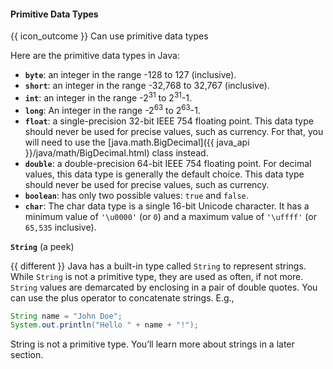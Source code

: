 <div id="title">

#### Primitive Data Types

</div>

<span id="prereqs"></span>

<span id="outcomes">{{ icon_outcome }} Can use primitive data types</span>

<div id="body">

Here are the primitive data types in Java:
* **`byte`**: an integer in the range -128 to 127 (inclusive).
* **`short`**: an integer in the range -32,768 to 32,767 (inclusive).
* **`int`**: an integer in the range -2<sup>31</sup> to 2<sup>31</sup>-1.
* **`long`**: An integer in the range -2<sup>63</sup> to 2<sup>63</sup>-1.
* **`float`**: a single-precision 32-bit IEEE 754 floating point. This data type should never be used for precise values, such as currency. For that, you will need to use the [java.math.BigDecimal]({{ java_api }}/java/math/BigDecimal.html) class instead.
* **`double`**: a double-precision 64-bit IEEE 754 floating point. For decimal values, this data type is generally the default choice. This data type should never be used for precise values, such as currency.
* **`boolean`**: has only two possible values: `true` and `false`.
* **`char`**: The char data type is a single 16-bit Unicode character. It has a minimum value of `'\u0000'` (or `0`) and a maximum value of `'\uffff'` (or `65,535` inclusive).


**`String`** (a peek)

{{ different }} Java has a built-in type called `String` to represent strings. While `String` is not a primitive type, they are used as often, if not more. `String` values are demarcated by enclosing in a pair of double quotes. You can use the plus operator to concatenate strings.
E.g.,
```java
String name = "John Doe";
System.out.println("Hello " + name + "!");
```

String is not a primitive type. You’ll learn more about strings in a later section.


</div>

<div id="extras">
  <include src="resourcesPanel.md" boilerplate />
</div>
